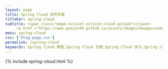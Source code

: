 ```yaml
---
layout: page
title: Spring Cloud 系列文章
titlebar: spring-cloud
subtitle: <span class="mega-octicon octicon-cloud-upload"></span>
     <a href ="https://www.guojun49.github.io/assets/images/keeppuresmile.jpg">关注公众号：<font color="#00FF00">纯洁的微笑</font>，回复"springcloud"进群交流。</a>
menu: spring-cloud
css: ['blog-page.css']
permalink: /spring-cloud
keywords: Spring Cloud 教程,Spring Cloud 示例,Spring Cloud 学习,Spring Cloud 资源,Spring Cloud
---
```

{% include spring-cloud.html %}